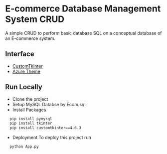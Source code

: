 # E-commerce Database Management System CRUD

A simple CRUD to perform basic database SQL on a conceptual database of an E-commerce system.

## Interface

 - [CustomTkinter](https://github.com/TomSchimansky/CustomTkinter)
 - [Azure Theme](https://github.com/rdbende/Azure-ttk-theme)

## Run Locally

- Clone the project
- Setup MySQL Databse by Ecom.sql
- Install Packages
```bash
  pip install pymysql
  pip install tkinter
  pip install customtkinter==4.6.3
```
- Deployment
To deploy this project run

```bash
  python App.py
```

